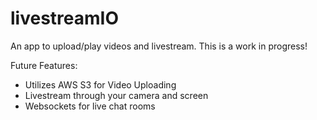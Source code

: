 # livestreamIO

An app to upload/play videos and livestream. This is a work in progress!

Future Features:
 - Utilizes AWS S3 for Video Uploading 
 - Livestream through your camera and screen
 - Websockets for live chat rooms
